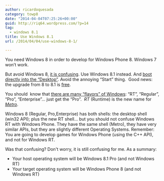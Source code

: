 ```yaml
---
author: ricardoquesada
category: towp8
date: "2014-04-04T07:25:26+00:00"
guid: http://riq64.wordpress.com/?p=14
tag:
  - windows 8.1
title: Use Windows 8.1
url: /2014/04/04/use-windows-8-1/

---
```

You need Windows 8 in order to develop for Windows Phone 8. Windows 7 won’t work.

But avoid Windows 8, [it is confusing](https://www.google.com/search?q=windows+8+confusing). Use Windows 8.1 instead. And [boot directly into the “Desktop”](http://www.pcworld.com/article/2043243/how-to-boot-to-desktop-mode-in-windows-8-1.html). Avoid the annoying “Start” thing.  Good news: the upgrade from 8 to 8.1 is [free](http://windows.microsoft.com/en-us/windows-8/update-from-windows-8-tutorial).

You should  know that [there are many “flavors” of Windows](http://www.microsoft.com/en-us/windows/enterprise/products-and-technologies/windows-8-1/compare/default.aspx): “RT”, “Regular”, “Pro”, “Enterprise”… just get the “Pro”.  _RT_ (Runtime) is the new name for _[Metro](http://www.theverge.com/2012/8/2/3216545/microsoft-metro-branding-memo-european-partner)_.

Windows 8 (Regular, Pro,Enterprise) has both shells: the desktop shell (win32 API); plus the new RT shell... but you should not confuse Windows RT with Windows Phone. They have the same shell (Metro), they have very similar APIs, but they are slightly different Operating Systems. Remember: You are going to develop games for Windows Phone (using the C++ API), and not for Windows RT.

Was that confusing? Don't worry, it is still confusing for me. As a summary:

- Your host operating system will be Windows 8.1 Pro (and not Windows RT)
- Your target operating system will be Windows Phone 8 (and not Windows RT)
